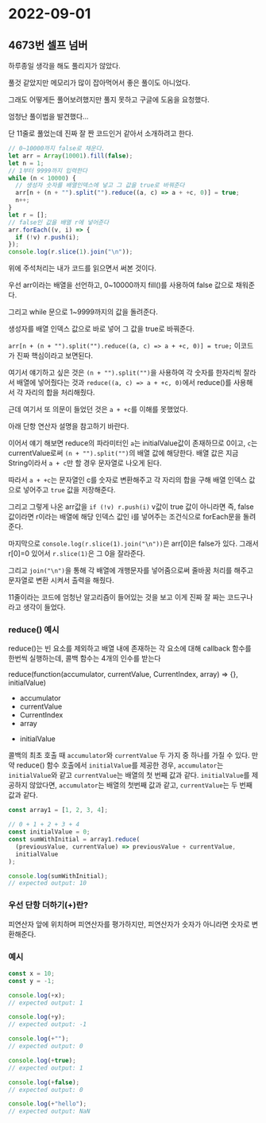 # 2022-09-01

## 4673번 셀프 넘버

하루종일 생각을 해도 풀리지가 않았다.

풀것 같았지만 메모리가 많이 잡아먹어서 좋은 풀이도 아니었다.

그래도 어떻게든 풀어보려했지만 풀지 못하고 구글에 도움을 요청했다.

엄청난 풀이법을 발견했다...

단 11줄로 풀었는데 진짜 잘 짠 코드인거 같아서 소개하려고 한다.

```js
// 0~10000까지 false로 채운다.
let arr = Array(10001).fill(false);
let n = 1;
// 1부터 9999까지 입력한다
while (n < 10000) {
  // 생성자 숫자를 배열인덱스에 넣고 그 값을 true로 바꿔준다
  arr[n + (n + "").split("").reduce((a, c) => a + +c, 0)] = true;
  n++;
}
let r = [];
// false인 값을 배열 r에 넣어준다
arr.forEach((v, i) => {
  if (!v) r.push(i);
});
console.log(r.slice(1).join("\n"));
```

위에 주석처리는 내가 코드를 읽으면서 써본 것이다.

우선 arr이라는 배열을 선언하고, 0~10000까지 fill()를 사용하여 false 값으로 채워준다.

그리고 while 문으로 1~9999까지의 값을 돌려준다.

생성자를 배열 인덱스 값으로 바로 넣어 그 값을 true로 바꿔준다.

`arr[n + (n + "").split("").reduce((a, c) => a + +c, 0)] = true;` 이코드가 진짜 핵심이라고 보면된다.

여기서 얘기하고 싶은 것은 `(n + "").split("")`을 사용하여 각 숫자를 한자리씩 잘라서 배열에 넣어줬다는 것과 `reduce((a, c) => a + +c, 0)`에서 reduce()를 사용해서 각 자리의 합을 처리해줬다.

근데 여기서 또 의문이 들었던 것은 `a + +c`를 이해를 못했었다.

아래 단항 연산자 설명을 참고하기 바란다.

이어서 얘기 해보면 reduce의 파라미터인 `a`는 initialValue값이 존재하므로 0이고, `c`는 currentValue로써 `(n + "").split("")`의 배열 값에 해당한다. 배열 값은 지금 String이라서 `a + c`만 할 경우 문자열로 나오게 된다.

따라서 `a + +c`는 문자열인 c를 숫자로 변환해주고 각 자리의 합을 구해 배열 인덱스 값으로 넣어주고 `true` 값을 저장해준다.

그리고 그렇게 나온 arr값을 `if (!v) r.push(i)` v값이 true 값이 아니라면 즉, false 값이라면 r이라는 배열에 해당 인덱스 값인 i를 넣어주는 조건식으로 forEach문을 돌려준다.

마지막으로 `console.log(r.slice(1).join("\n"))`은 arr[0]은 false가 있다. 그래서 r[0]=0 있어서 `r.slice(1)`은 그 0을 잘라준다.

그리고 `join("\n")`을 통해 각 배열에 개행문자를 넣어줌으로써 줄바꿈 처리를 해주고 문자열로 변환 시켜서 출력을 해줬다.

11줄이라는 코드에 엄청난 알고리즘이 들어있는 것을 보고 이게 진짜 잘 짜는 코드구나 라고 생각이 들었다.

### reduce() 예시

reduce()는 빈 요소를 제외하고 배열 내에 존재하는 각 요소에 대해 callback 함수를 한번씩 실행하는데, 콜백 함수는 4개의 인수를 받는다

reduce(function(accumulator, currentValue, CurrentIndex, array) => {}, initialValue)

- accumulator
- currentValue
- CurrentIndex
- array

* initialValue

콜백의 최초 호출 때 `accumulator`와 `currentValue` 두 가지 중 하나를 가질 수 있다. 만약 reduce() 함수 호출에서 `initialValue`를 제공한 경우, `accumulator`는 `initialValue`와 같고 `currentValue`는 배열의 첫 번째 값과 같다. `initialValue`를 제공하지 않았다면, `accumulator`는 배열의 첫번째 값과 같고, `currentValue`는 두 번째 값과 같다.

```js
const array1 = [1, 2, 3, 4];

// 0 + 1 + 2 + 3 + 4
const initialValue = 0;
const sumWithInitial = array1.reduce(
  (previousValue, currentValue) => previousValue + currentValue,
  initialValue
);

console.log(sumWithInitial);
// expected output: 10
```

### 우선 단항 더하기(+)란?

피연산자 앞에 위치하며 피연산자를 평가하지만, 피연산자가 숫자가 아니라면 숫자로 변환해준다.

### 예시

```js
const x = 10;
const y = -1;

console.log(+x);
// expected output: 1

console.log(+y);
// expected output: -1

console.log(+"");
// expected output: 0

console.log(+true);
// expected output: 1

console.log(+false);
// expected output: 0

console.log(+"hello");
// expected output: NaN
```
